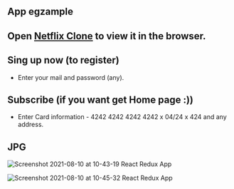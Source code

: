 ## App egzample

## Open [Netflix Clone](https://new-netflix-clone-1b0f7.firebaseapp.com/) to view it in the browser.

## Sing up now (to register)

* Enter your mail and password (any).


## Subscribe (if you want get Home page :))

* Enter Card information - 4242 4242 4242 4242 x 04/24 x 424 and any address.


## JPG

![Screenshot 2021-08-10 at 10-43-19 React Redux App](https://user-images.githubusercontent.com/79200136/128828611-1980dc09-7506-4be6-b06c-38b72cf6604f.png)

![Screenshot 2021-08-10 at 10-45-32 React Redux App](https://user-images.githubusercontent.com/79200136/128828712-5c746e5f-7138-4438-980e-502ecfb68ec0.png)










